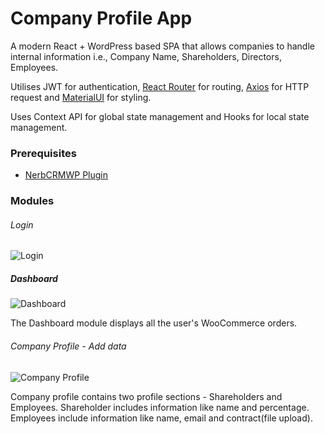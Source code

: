 # Company Profile App

A modern React + WordPress based SPA that allows companies to handle internal information i.e., Company Name, Shareholders, Directors, Employees.

Utilises JWT for authentication, [React Router](https://reacttraining.com/react-router/web/guides/quick-start) for routing, [Axios](https://github.com/axios/axios) for HTTP request and [MaterialUI](https://material-ui.com/) for styling.

Uses Context API for global state management and Hooks for local state management.

### Prerequisites

- [NerbCRMWP Plugin](https://github.com/edmundcwm/nerbcrmwp)

### Modules

###### Login
![Login](https://s5.gifyu.com/images/login9bc5d1f7254276b2.gif)

##### Dashboard
![Dashboard](https://s5.gifyu.com/images/dashboard-1440.gif)

The Dashboard module displays all the user's WooCommerce orders. 

###### Company Profile - Add data
![Company Profile](https://s5.gifyu.com/images/company-add239be85dad15d4f3.gif)

Company profile contains two profile sections - Shareholders and Employees. Shareholder includes information like name and percentage. Employees include information like name, email and contract(file upload).